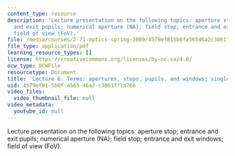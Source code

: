```yaml
---
content_type: resource
description: 'Lecture presentation on the following topics: aperture stop; entrance
  and exit pupils; numerical aperture (NA); field stop; entrance and exit windows;
  field of view (FoV).'
file: /media/courses/2-71-optics-spring-2009/4579ef815b0fa56546a2c3861ff1a76b_MIT2_71S09_lec06.pdf
file_type: application/pdf
learning_resource_types: []
license: https://creativecommons.org/licenses/by-nc-sa/4.0/
ocw_type: OCWFile
resourcetype: Document
title: 'Lecture 6: Terms: apertures, stops, pupils, and windows; single-lens camera'
uid: 4579ef81-5b0f-a565-46a2-c3861ff1a76b
video_files:
  video_thumbnail_file: null
video_metadata:
  youtube_id: null
---
```

Lecture presentation on the following topics: aperture stop; entrance and exit pupils; numerical aperture (NA); field stop; entrance and exit windows; field of view (FoV).